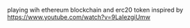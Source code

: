 playing wih ethereum blockchain and erc20 token inspired by https://www.youtube.com/watch?v=9LaIezgiUmw
